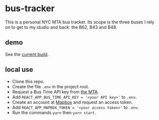 # bus-tracker

This is a personal NYC MTA bus tracker. Its scope is the three buses I rely on to get to my studio and back: the B62, B43 and B48.

## demo

See the [current build](http://fletcher.nyc/etc/bus-tracker/).

## local use

- Clone this repo.
- Create the file `.env` in the project root.
- Request a Bus Time API key from [the MTA](https://register.developer.obanyc.com/).
- Add `REACT_APP_BUS_TIME_API_KEY = '<your API key>'` to `.env`.
- Create an account at [Mapbox](https://www.mapbox.com) and request an access token.
- Add `REACT_APP_MAPBOX_TOKEN = '<your access token>'` to `.env`.
- Run the commands `yarn` then `yarn start`.
